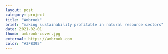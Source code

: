 ```yaml
---
layout: post
category: project
title: "Ambrook"
brief: "making sustainability profitable in natural resource sectors"
date: 2021-02-01
thumb: ambrook-cover.jpg
external: https://ambrook.com
color: "#3FB395"
---
```

